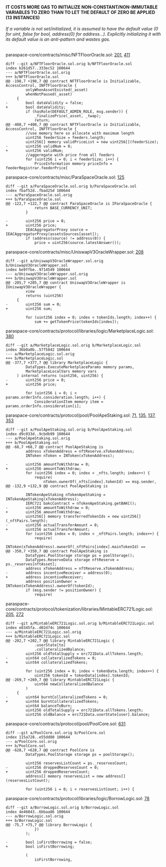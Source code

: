 #### IT COSTS MORE GAS TO INITIALIZE NON-CONSTANT/NON-IMMUTABLE VARIABLES TO ZERO THAN TO LET THE DEFAULT OF ZERO BE APPLIED (13 INSTANCES)
###### If a variable is not set/initialized, it is assumed to have the default value (0 for uint, false for bool, address(0) for address…). Explicitly initializing it with its default value is an anti-pattern and wastes gas.

paraspace-core/contracts/misc/NFTFloorOracle.sol: [201](https://github.com/code-423n4/2022-11-paraspace/blob/main/paraspace-core/contracts/misc/NFTFloorOracle.sol#L201), [411](https://github.com/code-423n4/2022-11-paraspace/blob/main/paraspace-core/contracts/misc/NFTFloorOracle.sol#L411)
```
diff --git a/NFTFloorOracle.sol.orig b/NFTFloorOracle.sol
index b261d57..333ec52 100644
--- a/NFTFloorOracle.sol.orig
+++ b/NFTFloorOracle.sol
@@ -198,7 +198,7 @@ contract NFTFloorOracle is Initializable, AccessControl, INFTFloorOracle {
         onlyWhenAssetExisted(_asset)
         whenNotPaused(_asset)
     {
-        bool dataValidity = false;
+        bool dataValidity;
         if (hasRole(DEFAULT_ADMIN_ROLE, msg.sender)) {
             _finalizePrice(_asset, _twap);
             return;
@@ -408,7 +408,7 @@ contract NFTFloorOracle is Initializable, AccessControl, INFTFloorOracle {
         //use memory here so allocate with maximum length
         uint256 feederSize = feeders.length;
         uint256[] memory validPriceList = new uint256[](feederSize);
-        uint256 validNum = 0;
+        uint256 validNum;
         //aggeregate with price from all feeders
         for (uint256 i = 0; i < feederSize; i++) {
             PriceInformation memory priceInfo = feederRegistrar.feederPrice[
```
paraspace-core/contracts/misc/ParaSpaceOracle.sol: [125](https://github.com/code-423n4/2022-11-paraspace/blob/main/paraspace-core/contracts/misc/ParaSpaceOracle.sol#L125)
```
diff --git a/ParaSpaceOracle.sol.orig b/ParaSpaceOracle.sol
index fbaf52d..fbad25d 100644
--- a/ParaSpaceOracle.sol.orig
+++ b/ParaSpaceOracle.sol
@@ -122,7 +122,7 @@ contract ParaSpaceOracle is IParaSpaceOracle {
             return BASE_CURRENCY_UNIT;
         }

-        uint256 price = 0;
+        uint256 price;
         IEACAggregatorProxy source = IEACAggregatorProxy(assetsSources[asset]);
         if (address(source) != address(0)) {
             price = uint256(source.latestAnswer());
```
paraspace-core/contracts/misc/UniswapV3OracleWrapper.sol: [208](https://github.com/code-423n4/2022-11-paraspace/blob/main/paraspace-core/contracts/misc/UniswapV3OracleWrapper.sol#L208)
```
diff --git a/UniswapV3OracleWrapper.sol.orig b/UniswapV3OracleWrapper.sol
index be9ffbe..9714549 100644
--- a/UniswapV3OracleWrapper.sol.orig
+++ b/UniswapV3OracleWrapper.sol
@@ -205,7 +205,7 @@ contract UniswapV3OracleWrapper is IUniswapV3OracleWrapper {
         view
         returns (uint256)
     {
-        uint256 sum = 0;
+        uint256 sum;

         for (uint256 index = 0; index < tokenIds.length; index++) {
             sum += getTokenPrice(tokenIds[index]);
```
paraspace-core/contracts/protocol/libraries/logic/MarketplaceLogic.sol: [380](https://github.com/code-423n4/2022-11-paraspace/blob/main/paraspace-core/contracts/protocol/libraries/logic/MarketplaceLogic.sol#L380)
```
diff --git a/MarketplaceLogic.sol.orig b/MarketplaceLogic.sol
index 36b0a0b..57f5842 100644
--- a/MarketplaceLogic.sol.orig
+++ b/MarketplaceLogic.sol
@@ -377,7 +377,7 @@ library MarketplaceLogic {
         DataTypes.ExecuteMarketplaceParams memory params,
         MarketplaceLocalVars memory vars
     ) internal returns (uint256, uint256) {
-        uint256 price = 0;
+        uint256 price;

         for (uint256 i = 0; i < params.orderInfo.consideration.length; i++) {
             ConsiderationItem memory item = params.orderInfo.consideration[i];
```
paraspace-core/contracts/protocol/pool/PoolApeStaking.sol: [71](https://github.com/code-423n4/2022-11-paraspace/blob/main/paraspace-core/contracts/protocol/pool/PoolApeStaking.sol#L71), [135](https://github.com/code-423n4/2022-11-paraspace/blob/main/paraspace-core/contracts/protocol/pool/PoolApeStaking.sol#L135), [137](https://github.com/code-423n4/2022-11-paraspace/blob/main/paraspace-core/contracts/protocol/pool/PoolApeStaking.sol#L137), [353](https://github.com/code-423n4/2022-11-paraspace/blob/main/paraspace-core/contracts/protocol/pool/PoolApeStaking.sol#L353)
```
diff --git a/PoolApeStaking.sol.orig b/PoolApeStaking.sol
index d9c033d..9cbdb99 100644
--- a/PoolApeStaking.sol.orig
+++ b/PoolApeStaking.sol
@@ -68,7 +68,7 @@ contract PoolApeStaking is
         address xTokenAddress = nftReserve.xTokenAddress;
         INToken nToken = INToken(xTokenAddress);

-        uint256 amountToWithdraw = 0;
+        uint256 amountToWithdraw;
         for (uint256 index = 0; index < _nfts.length; index++) {
             require(
                 nToken.ownerOf(_nfts[index].tokenId) == msg.sender,
@@ -132,9 +132,9 @@ contract PoolApeStaking is

         INTokenApeStaking nTokenApeStaking = INTokenApeStaking(xTokenAddress);
         IERC721 bakcContract = nTokenApeStaking.getBAKC();
-        uint256 amountToWithdraw = 0;
+        uint256 amountToWithdraw;
         uint256[] memory transferredTokenIds = new uint256[](_nftPairs.length);
-        uint256 actualTransferAmount = 0;
+        uint256 actualTransferAmount;
         for (uint256 index = 0; index < _nftPairs.length; index++) {
             require(
                 INToken(xTokenAddress).ownerOf(_nftPairs[index].mainTokenId) ==
@@ -350,7 +350,7 @@ contract PoolApeStaking is
         DataTypes.PoolStorage storage ps = poolStorage();
         DataTypes.ReserveData storage nftReserve = ps._reserves[nftAsset];
         address xTokenAddress = nftReserve.xTokenAddress;
-        address incentiveReceiver = address(0);
+        address incentiveReceiver;
         address positionOwner = INToken(xTokenAddress).ownerOf(tokenId);
         if (msg.sender != positionOwner) {
             require(
```
paraspace-core/contracts/protocol/tokenization/libraries/MintableERC721Logic.sol: [205](https://github.com/code-423n4/2022-11-paraspace/blob/main/paraspace-core/contracts/protocol/tokenization/libraries/MintableERC721Logic.sol#L205), [272](https://github.com/code-423n4/2022-11-paraspace/blob/main/paraspace-core/contracts/protocol/tokenization/libraries/MintableERC721Logic.sol#L272)
```
diff --git a/MintableERC721Logic.sol.orig b/MintableERC721Logic.sol
index e8345fa..d02d74c 100644
--- a/MintableERC721Logic.sol.orig
+++ b/MintableERC721Logic.sol
@@ -202,7 +202,7 @@ library MintableERC721Logic {
             .userState[to]
             .collateralizedBalance;
         uint256 oldTotalSupply = erc721Data.allTokens.length;
-        uint64 collateralizedTokens = 0;
+        uint64 collateralizedTokens;

         for (uint256 index = 0; index < tokenData.length; index++) {
             uint256 tokenId = tokenData[index].tokenId;
@@ -269,7 +269,7 @@ library MintableERC721Logic {
             uint64 newCollateralizedBalance
         )
     {
-        uint64 burntCollateralizedTokens = 0;
+        uint64 burntCollateralizedTokens;
         uint64 balanceToBurn;
         uint256 oldTotalSupply = erc721Data.allTokens.length;
         uint256 oldBalance = erc721Data.userState[user].balance;
```
paraspace-core/contracts/protocol/pool/PoolCore.sol: [631](https://github.com/code-423n4/2022-11-paraspace/blob/main/paraspace-core/contracts/protocol/pool/PoolCore.sol#L631)
```
diff --git a/PoolCore.sol.orig b/PoolCore.sol
index 115a728..e55dd80 100644
--- a/PoolCore.sol.orig
+++ b/PoolCore.sol
@@ -628,7 +628,7 @@ contract PoolCore is
         DataTypes.PoolStorage storage ps = poolStorage();

         uint256 reservesListCount = ps._reservesCount;
-        uint256 droppedReservesCount = 0;
+        uint256 droppedReservesCount;
         address[] memory reservesList = new address[](reservesListCount);

         for (uint256 i = 0; i < reservesListCount; i++) {
```
paraspace-core/contracts/protocol/libraries/logic/BorrowLogic.sol: [78](https://github.com/code-423n4/2022-11-paraspace/blob/main/paraspace-core/contracts/protocol/libraries/logic/BorrowLogic.sol#L78)
```
diff --git a/BorrowLogic.sol.orig b/BorrowLogic.sol
index 4e46843..6bbaa86 100644
--- a/BorrowLogic.sol.orig
+++ b/BorrowLogic.sol
@@ -75,7 +75,7 @@ library BorrowLogic {
             })
         );

-        bool isFirstBorrowing = false;
+        bool isFirstBorrowing;

         (
             isFirstBorrowing,
```